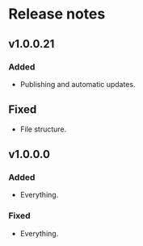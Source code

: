 # Release notes

## v1.0.0.21

### Added

- Publishing and automatic updates.

## Fixed

- File structure.

## v1.0.0.0

### Added

- Everything.

### Fixed

- Everything.